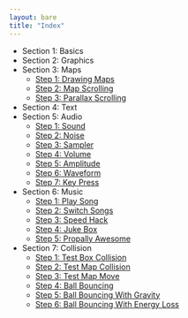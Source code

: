 ```yaml
---
layout: bare
title: "Index"
---
```

   * Section 1: Basics
   * Section 2: Graphics
   * Section 3: Maps
     * [Step 1: Drawing Maps](03_maps/01_DrawingMaps.spin.html)
     * [Step 2: Map Scrolling](03_maps/02_MapScrolling.spin.html)
     * [Step 3: Parallax Scrolling](03_maps/03_ParallaxScrolling.spin.html)
   * Section 4: Text
   * Section 5: Audio
     * [Step 1: Sound](05_audio/01_Sound.spin.html)
     * [Step 2: Noise](05_audio/02_Noise.spin.html)
     * [Step 3: Sampler](05_audio/03_Sampler.spin.html)
     * [Step 4: Volume](05_audio/04_Volume.spin.html)
     * [Step 5: Amplitude](05_audio/05_Amplitude.spin.html)
     * [Step 6: Waveform](05_audio/06_Waveform.spin.html)
     * [Step 7: Key Press](05_audio/07_KeyPress.spin.html)
   * Section 6: Music
     * [Step 1: Play Song](06_music/01_PlaySong.spin.html)
     * [Step 2: Switch Songs](06_music/02_SwitchSongs.spin.html)
     * [Step 3: Speed Hack](06_music/03_SpeedHack.spin.html)
     * [Step 4: Juke Box](06_music/04_JukeBox.spin.html)
     * [Step 5: Propally  Awesome](06_music/05_Propally_Awesome.spin.html)
   * Section 7: Collision
     * [Step 1: Test Box Collision](07_collision/01_TestBoxCollision.spin.html)
     * [Step 2: Test Map Collision](07_collision/02_TestMapCollision.spin.html)
     * [Step 3: Test Map Move](07_collision/03_TestMapMove.spin.html)
     * [Step 4: Ball Bouncing](07_collision/04_BallBouncing.spin.html)
     * [Step 5: Ball Bouncing With Gravity](07_collision/05_BallBouncingWithGravity.spin.html)
     * [Step 6: Ball Bouncing With Energy Loss](07_collision/06_BallBouncingWithEnergyLoss.spin.html)
